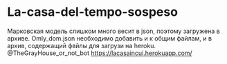 # La-casa-del-tempo-sospeso

Марковская модель слишком много весит в json, поэтому загружена в архиве. Omly_dom.json необходимо добавить и к общим файлам, и в архив, содержащий фвйлы для загрузи на heroku. 
@TheGrayHouse_or_not_bot
https://lacasaincui.herokuapp.com/
